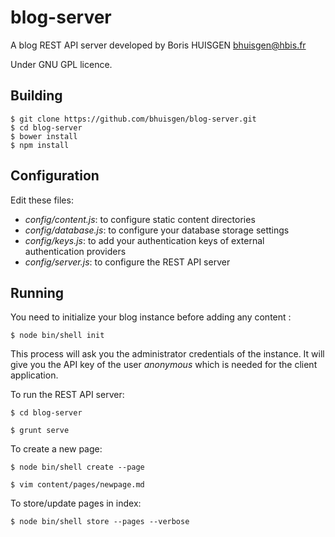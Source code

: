 # blog-server

A blog REST API server developed by Boris HUISGEN <bhuisgen@hbis.fr>

Under GNU GPL licence.

## Building

	$ git clone https://github.com/bhuisgen/blog-server.git
	$ cd blog-server
	$ bower install
	$ npm install

## Configuration

Edit these files:

- *config/content.js*: to configure static content directories
- *config/database.js*: to configure your database storage settings
- *config/keys.js*: to add your authentication keys of external authentication providers
- *config/server.js*: to configure the REST API server

## Running

You need to initialize your blog instance before adding any content :

	$ node bin/shell init

This process will ask you the administrator credentials of the instance. It will give you the API key of the user *anonymous* which is needed for the client application. 

To run the REST API server:

	$ cd blog-server

	$ grunt serve

To create a new page:

	$ node bin/shell create --page

	$ vim content/pages/newpage.md

To store/update pages in index:

	$ node bin/shell store --pages --verbose
